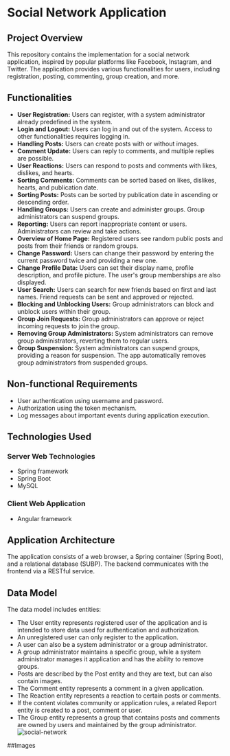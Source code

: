 # Social Network Application

## Project Overview

This repository contains the implementation for a social network application, inspired by popular platforms like Facebook, Instagram, and Twitter. The application provides various functionalities for users, including registration, posting, commenting, group creation, and more.

## Functionalities

- **User Registration:** Users can register, with a system administrator already predefined in the system.
- **Login and Logout:** Users can log in and out of the system. Access to other functionalities requires logging in.
- **Handling Posts:** Users can create posts with or without images.
- **Comment Update:** Users can reply to comments, and multiple replies are possible.
- **User Reactions:** Users can respond to posts and comments with likes, dislikes, and hearts.
- **Sorting Comments:** Comments can be sorted based on likes, dislikes, hearts, and publication date.
- **Sorting Posts:** Posts can be sorted by publication date in ascending or descending order.
- **Handling Groups:** Users can create and administer groups. Group administrators can suspend groups.
- **Reporting:** Users can report inappropriate content or users. Administrators can review and take actions.
- **Overview of Home Page:** Registered users see random public posts and posts from their friends or random groups.
- **Change Password:** Users can change their password by entering the current password twice and providing a new one.
- **Change Profile Data:** Users can set their display name, profile description, and profile picture. The user's group memberships are also displayed.
- **User Search:** Users can search for new friends based on first and last names. Friend requests can be sent and approved or rejected.
- **Blocking and Unblocking Users:** Group administrators can block and unblock users within their group.
- **Group Join Requests:** Group administrators can approve or reject incoming requests to join the group.
- **Removing Group Administrators:** System administrators can remove group administrators, reverting them to regular users.
- **Group Suspension:** System administrators can suspend groups, providing a reason for suspension. The app automatically removes group administrators from suspended groups.

## Non-functional Requirements

- User authentication using username and password.
- Authorization using the token mechanism.
- Log messages about important events during application execution.
  
## Technologies Used

### Server Web Technologies
- Spring framework
- Spring Boot
- MySQL

### Client Web Application
- Angular framework

## Application Architecture

The application consists of a web browser, a Spring container (Spring Boot), and a relational database (SUBP). The backend communicates with the frontend via a RESTful service.

## Data Model
The data model includes entities:
- The User entity represents registered user of the application and is intended to store data used for authentication and authorization. 
- An unregistered user can only register to the application. 
- A user can also be a system administrator or a group administrator.
- A group administrator maintains a specific group, while a system administrator manages it application and has the ability to remove groups. 
- Posts are described by the Post entity and they are text, but can also contain images. 
- The Comment entity represents a comment in a given application. 
- The Reaction entity represents a reaction to certain posts or comments.
- If the content violates community or application rules, a related Report entity is created to a post, comment or user. 
- The Group entity represents a group that contains posts and comments are owned by users and maintained by the group administrator.
  ![social-network](https://github.com/anna02272/SR46-2021-SVT_KVT2023-projekat/assets/96575598/f0c4375c-62fe-47a0-8a92-572fec27254f)

##Images





